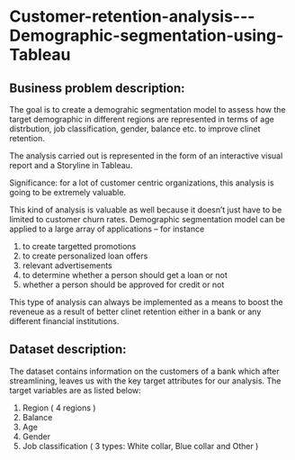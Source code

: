 # Customer-retention-analysis---Demographic-segmentation-using-Tableau


## Business problem description:
The goal is to create a demograhic segmentation model to assess how the target demographic in different regions are represented in terms of age distrbution, job classification, gender, balance etc. to improve clinet retention.

The analysis carried out is represented in the form of an interactive visual report and a Storyline in Tableau.

Significance: for a lot of customer centric organizations, this analysis is going to be extremely valuable.

This kind of analysis is valuable as well because it doesn’t just have to be limited to customer churn rates. Demographic segmentation model can be applied to a large array of applications – for instance
1. to create targetted promotions
2. to create personalized loan offers
3. relevant advertisements
4. to determine whether a person should get a loan or not
5. whether a person should be approved for credit or not

This type of analysis can always be implemented as a means to boost the reveneue as a result of better clinet retention either in a bank or any different financial institutions.


## Dataset description: 

The dataset contains information on the customers of a bank which after streamlining, leaves us with the key target attributes for our analysis. The target variables are as listed below:

1. Region ( 4 regions )
2. Balance 
3. Age 
4. Gender
5. Job classification ( 3 types: White collar, Blue collar and Other )
